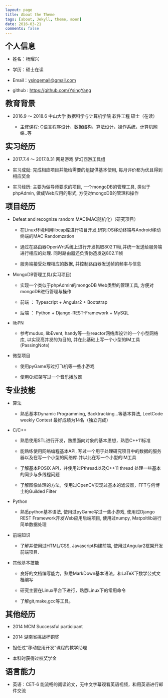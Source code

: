 ```yaml
---
layout: page
title: About the Theme
tags: [about, Jekyll, theme, moon]
date: 2016-03-21
comments: false
---
```


<font size = '5'> **个人信息** </font>

* 姓名：杨耀兴 

* 学历：硕士在读

* Email：ysingemail@gmail.com

* github : https://github.com/YsingYang


<font size = '5'> **教育背景** </font>


* 2016.9 ～ 2018.6 中山大学 数据科学与计算机学院 软件工程 硕士（在读）

  - 主修课程: C语言程序设计，数据结构，算法设计，操作系统，计算机网络..等


<font size = '5'> **实习经历** </font>

* 2017.7.4 ～ 2017.8.31 网易游戏 梦幻西游工具组

* 实习成就: 完成相应项目并能给需要的组提供基本使用, 每月评价都为优且得到相应奖金

* 实习经历: 主要为做导师要求的项目, 一个mongoDB的管理工具, 类似于phpAdmin, 做成Web应用的形式, 方便对mongoDB的管理和操作


<font size = '5'> **项目经历** </font>


* Defeat and recognize random MAC(MAC随机化)（研究项目） 

  - 在Linux环境利用libcap库进行项目开发,研究iOS移动终端与Android移动终端的MAC Randomzation

  - 通过在路由器OpenWrt系统上进行开发抓取802.11帧,并统一发送给服务端进行相应的处理. 同时路由器还负责伪造发送802.11帧

  - 服务端接受处理相应的数据, 并控制路由器发送帧的频率与信息



* MongoDB管理工具(实习项目)

  - 实现一个类似于phpAdmin的mongoDB Web类型的管理工具, 方便对mongoDB进行管理与操作

  - 前端 ： Typescript + Angular2 + Bootstrap

  - 后端 ： Python + Django-REST-Framework + MySQL



* libPN

  - 参考muduo, libEvent, handy等一些reactor网络库设计的一个小型网络库, 以实现高并发的为目的, 并在此基础上写一个小型的IM工具(PassingNote)


* 微型项目

  - 使用pyGame写过打飞机等一些小游戏

  - 使用Qt框架写过一个音乐播放器

<font size = '5'> **专业技能** </font>

* 算法

  - 熟悉基本Dynamic Programming, Backtracking...等基本算法, LeetCode weekly Contest 最好成绩为14名（独立完成）


* C/C++

  - 熟悉使用STL进行开发，熟悉面向对象的基本思想，熟悉C++11标准

  - 能熟练使用网络编程基本API, 写过一个用于处理研究项目中的数据的服务器以及在写一个小型的网络库.并以此在写一个小型的IM工具

  - 了解基本POSIX API，并使用过Pthread以及C++11 thread 处理一些基本的同步与多线程问题

  - 了解图像处理的方法，使用过OpenCV实现过基本的滤波器，FFT与何博士的Guilded Filter

* Python

  - 熟悉python基本语法, 使用过pyGame写过一些小游戏, 使用过Django REST Framework开发Web应用后端项目, 使用过numpy, Matpoltlib进行简单数据处理


* 前端知识

  - 了解并使用过HTML/CSS, Javascript构建前端, 使用过Angular2框架开发前端项目.


* 其他基本技能

  - 良好的文档编写能力，熟悉MarkDown基本语法，和LaTeX下数学公式文档编写

  - 研究主要在Linux平台下进行，熟悉Linux下的常用命令

  - 了解git,make,gcc等工具。

<font size = '5'> **其他经历** </font>

* 2014 MCM Successful participant

* 2014 湖南省挑战杯铜奖

* 担任过"移动应用开发"课程的教学助理

* 本科时获得过校奖学金

<font size = '5'> **语言能力** </font>

* 英语：CET-6 能流畅的阅读论文，无中文字幕观看英语视频，和用英语进行邮件交流





